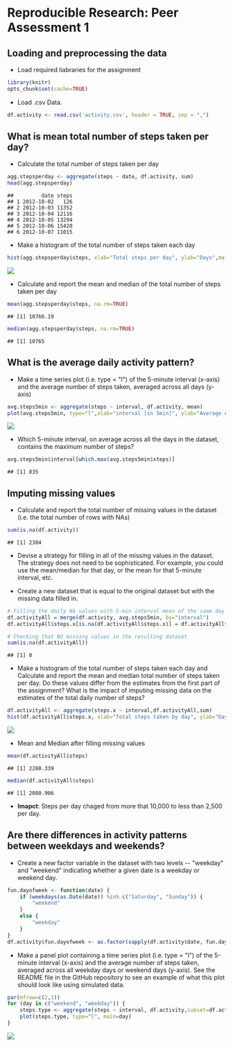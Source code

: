 # Reproducible Research: Peer Assessment 1


## Loading and preprocessing the data

- Load required liabraries for the assignment

```r
library(knitr)
opts_chunk$set(cache=TRUE)
```

- Load .csv Data.  

```r
df.activity <- read.csv('activity.csv', header = TRUE, sep = ",")
```
## What is mean total number of steps taken per day?

- Calculate the total number of steps taken per day

```r
agg.stepsperday <- aggregate(steps ~ date, df.activity, sum)
head(agg.stepsperday)
```

```
##         date steps
## 1 2012-10-02   126
## 2 2012-10-03 11352
## 3 2012-10-04 12116
## 4 2012-10-05 13294
## 5 2012-10-06 15420
## 6 2012-10-07 11015
```
- Make a histogram of the total number of steps taken each day                     


```r
hist(agg.stepsperday$steps, xlab="Total steps per day", ylab="Days",main="Histogram of the total number of steps taken each day")
```

![](PA1_Assignment_files/figure-html/unnamed-chunk-3-1.png) 
             
- Calculate and report the mean and median of the total number of steps taken per day

```r
mean(agg.stepsperday$steps, na.rm=TRUE)
```

```
## [1] 10766.19
```

```r
median(agg.stepsperday$steps, na.rm=TRUE)
```

```
## [1] 10765
```

## What is the average daily activity pattern?

- Make a time series plot (i.e. type = "l") of the 5-minute interval (x-axis) and the average number of steps taken, averaged across all days (y-axis)

```r
avg.steps5min <- aggregate(steps ~ interval, df.activity, mean)
plot(avg.steps5min, type="l",xlab="interval [in 5min]", ylab="Average daily activity pattern of steps",  main="average number of steps")
```

![](PA1_Assignment_files/figure-html/unnamed-chunk-5-1.png) 

- Which 5-minute interval, on average across all the days in the dataset, contains the maximum number of steps?

```r
avg.steps5min$interval[which.max(avg.steps5min$steps)]
```

```
## [1] 835
```

## Imputing missing values

- Calculate and report the total number of missing values in the dataset (i.e. the total number of rows with NAs)

```r
sum(is.na(df.activity))
```

```
## [1] 2304
```

- Devise a strategy for filling in all of the missing values in the dataset. The strategy does not need to be sophisticated. For example, you could use the mean/median for that day, or the mean for that 5-minute interval, etc.

- Create a new dataset that is equal to the original dataset but with the missing data filled in.


```r
# Filling the daily NA values with 5-min interval mean of the same day 
df.activityAll = merge(df.activity, avg.steps5min, by="interval")
df.activityAll$steps.x[is.na(df.activityAll$steps.x)] = df.activityAll$steps.y[is.na(df.activityAll$steps.x)]

# Checking that NO missing values in the resulting dataset
sum(is.na(df.activityAll))
```

```
## [1] 0
```

- Make a histogram of the total number of steps taken each day and Calculate and report the mean and median total number of steps taken per day. Do these values differ from the estimates from the first part of the assignment? What is the impact of imputing missing data on the estimates of the total daily number of steps?


```r
df.activityAll <- aggregate(steps.x ~ interval,df.activityAll,sum)
hist(df.activityAll$steps.x, xlab="Total steps taken by day", ylab="Days",main="Histogram of the total number of steps taken each day")
```

![](PA1_Assignment_files/figure-html/unnamed-chunk-9-1.png) 

- Mean and Median after filling missing values


```r
mean(df.activityAll$steps)
```

```
## [1] 2280.339
```

```r
median(df.activityAll$steps)
```

```
## [1] 2080.906
```

- **Imapct**: Steps per day chaged from more that 10,000 to less than 2,500 per day.  

  
## Are there differences in activity patterns between weekdays and weekends?

- Create a new factor variable in the dataset with two levels -- "weekday" and "weekend" indicating whether a given date is a weekday or weekend day.


```r
fun.dayofweek <- function(date) {
    if (weekdays(as.Date(date)) %in% c("Saturday", "Sunday")) {
        "weekend"
    } 
    else {
        "weekday"
    }
}
df.activity$fun.dayofweek <- as.factor(sapply(df.activity$date, fun.dayofweek))
```

- Make a panel plot containing a time series plot (i.e. type = "l") of the 5-minute interval (x-axis) and the average number of steps taken, averaged across all weekday days or weekend days (y-axis). See the README file in the GitHub repository to see an example of what this plot should look like using simulated data.


```r
par(mfrow=c(2,1))
for (day in c("weekend", "weekday")) {
    steps.type <- aggregate(steps ~ interval, df.activity,subset=df.activity$fun.dayofweek==day, mean)
    plot(steps.type, type="l", main=day)
}
```

![](PA1_Assignment_files/figure-html/unnamed-chunk-12-1.png) 
